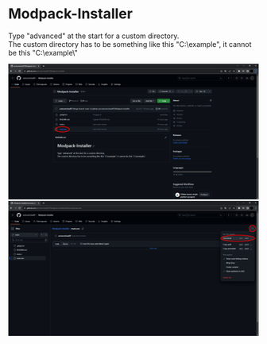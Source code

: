 # Modpack-Installer

Type "advanced" at the start for a custom directory. <br>
The custom directory has to be something like this "C:\example", it cannot be this "C:\example\\" <br>

<img src="img1.png"/> <br>
<img src="img2.png"/> <br>